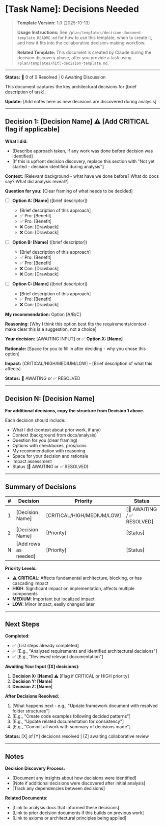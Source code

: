 # [Task Name]: Decisions Needed

> **Template Version:** 1.0 (2025-10-13)
>
> **Usage Instructions:** See `/plan/templates/decision-document-template.README.md` for how to use this template, when to create it, and how it fits into the collaborative decision-making workflow.
>
> **Related Template:** This document is created by Claude during the decision discovery phase, after you provide a task using `/plan/templates/hitl-decision-template.md`.

---

**Status:** 🚧 0 of 0 Resolved | 0 Awaiting Discussion

This document captures the key architectural decisions for [brief description of task].

**Update:** [Add notes here as new decisions are discovered during analysis]

---

## Decision 1: [Decision Name] ⚠️ [Add CRITICAL flag if applicable]

**What I did:**
- [Describe approach taken, if any work was done before decision was identified]
- [If this is upfront decision discovery, replace this section with "Not yet started - decision identified during analysis"]

**Context:**
[Relevant background - what have we done before? What do docs say? What did analysis reveal?]

**Question for you:**
[Clear framing of what needs to be decided]

- [ ] **Option A: [Name]** ([brief descriptor])
  - [Brief description of this approach]
  - ✅ Pro: [Benefit]
  - ✅ Pro: [Benefit]
  - ❌ Con: [Drawback]
  - ❌ Con: [Drawback]

- [ ] **Option B: [Name]** ([brief descriptor])
  - [Brief description of this approach]
  - ✅ Pro: [Benefit]
  - ✅ Pro: [Benefit]
  - ❌ Con: [Drawback]
  - ❌ Con: [Drawback]

- [ ] **Option C: [Name]** ([brief descriptor])
  - [Brief description of this approach]
  - ✅ Pro: [Benefit]
  - ❌ Con: [Drawback]

**My recommendation:** Option [A/B/C]

**Reasoning:**
[Why I think this option best fits the requirements/context - make clear this is a suggestion, not a choice]

**Your decision:** [AWAITING INPUT] or ✅ **Option X: [Name]**

**Rationale:**
[Space for you to fill in after deciding - why you chose this option]

**Impact:** [CRITICAL/HIGH/MEDIUM/LOW] - [Brief description of what this affects]

**Status:** 🚧 AWAITING or ✅ RESOLVED

---

## Decision N: [Decision Name]

**For additional decisions, copy the structure from Decision 1 above.**

Each decision should include:
- What I did (context about prior work, if any)
- Context (background from docs/analysis)
- Question for you (clear framing)
- Options with checkboxes, pros/cons
- My recommendation with reasoning
- Space for your decision and rationale
- Impact assessment
- Status (🚧 AWAITING or ✅ RESOLVED)

---

## Summary of Decisions

| # | Decision | Priority | Status |
|---|----------|----------|--------|
| 1 | [Decision Name] | [CRITICAL/HIGH/MEDIUM/LOW] | [🚧 AWAITING / ✅ RESOLVED] |
| 2 | [Decision Name] | [Priority] | [Status] |
| N | [Add rows as needed] | [Priority] | [Status] |

**Priority Levels:**
- ⚠️ **CRITICAL**: Affects fundamental architecture, blocking, or has cascading impact
- **HIGH**: Significant impact on implementation, affects multiple components
- **MEDIUM**: Important but localized impact
- **LOW**: Minor impact, easily changed later

---

## Next Steps

**Completed:**
- ✅ [List steps already completed]
- ✅ [E.g., "Analyzed requirements and identified architectural decisions"]
- ✅ [E.g., "Reviewed relevant documentation"]

**Awaiting Your Input ([X] decisions):**
1. **Decision X: [Name]** ⚠️ [Flag if CRITICAL or HIGH priority]
2. **Decision Y: [Name]**
3. **Decision Z: [Name]**

**After Decisions Resolved:**
1. [What happens next - e.g., "Update framework document with resolved folder structures"]
2. [E.g., "Create code examples following decided patterns"]
3. [E.g., "Update related documentation for consistency"]
4. [E.g., "Commit all work with summary of decisions made"]

**Status:** [X] of [Y] decisions resolved | [Z] awaiting collaborative review

---

## Notes

**Decision Discovery Process:**
- [Document any insights about how decisions were identified]
- [Note if additional decisions were discovered after initial analysis]
- [Track any dependencies between decisions]

**Related Documents:**
- [Link to analysis docs that informed these decisions]
- [Link to prior decision documents if this builds on previous work]
- [Link to axioms or architectural principles being applied]
